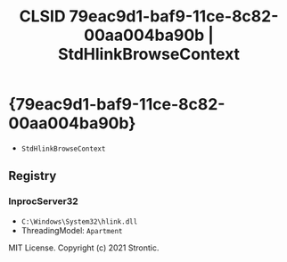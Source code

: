 ﻿---
title: "CLSID 79eac9d1-baf9-11ce-8c82-00aa004ba90b | StdHlinkBrowseContext"
excerpt: What is COM-Object CLSID 79eac9d1-baf9-11ce-8c82-00aa004ba90b?
---

# {79eac9d1-baf9-11ce-8c82-00aa004ba90b}

* `StdHlinkBrowseContext`

## Registry


### InprocServer32

* `C:\Windows\System32\hlink.dll`
* ThreadingModel: `Apartment`

MIT License. Copyright (c) 2021 Strontic.


